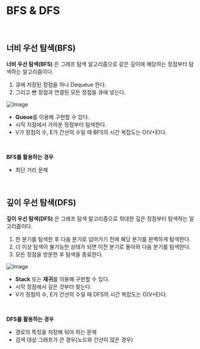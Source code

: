 # BFS & DFS

<br />

## 너비 우선 탐색(BFS)

**너비 우선 탐색(BFS)** 은 그래프 탐색 알고리즘으로 같은 깊이에 해당하는 정점부터 탐색하는 알고리즘이다.

1. 큐에 저장된 정점을 하나 Dequeue 한다.
2. 그리고 뺀 정점과 연결된 모든 정점을 큐에 넣는다.

![Image](https://github.com/user-attachments/assets/244e9e7c-3968-4423-ad01-7aff2c3c4bad)

- **Queue**를 이용해 구현할 수 있다.
- 시작 지점에서 가까운 정점부터 탐색한다.
- V가 정점의 수, E가 간선의 수일 때 BFS의 시간 복잡도는 O(V+E)다.

<br />

**BFS를 활용하는 경우**

- 최단 거리 문제

<br />

## 깊이 우선 탐색(DFS)

**깊이 우선 탐색(DFS)** 은 그래프 탐색 알고리즘으로 최대한 깊은 정점부터 탐색하는 알고리즘이다.

1. 한 분기를 탐색한 후 다음 분기로 넘어가기 전에 해당 분기를 완벽하게 탐색한다.
2. 더 이상 탐색이 불가능한 상태가 되면 이전 분기로 돌아와 다음 분기를 탐색한다.
3. 모든 정점을 방문한 후 탐색을 종료한다.

![Image](https://github.com/user-attachments/assets/92804687-3a94-4353-8d6b-672f91e63b6c)

- **Stack** 또는 **재귀**를 이용해 구현할 수 있다.
- 시작 정점에서 깊은 것부터 찾는다.
- V가 정점의 수, E가 간선의 수일 때 DFS의 시간 복잡도는 O(V+E)다.

<br />

**DFS를 활용하는 경우**

- 경로의 특징을 저장해 둬야 하는 문제
- 검색 대상 그래프가 큰 경우(노드와 간선이 많은 경우)
